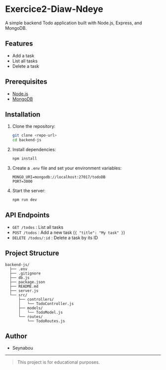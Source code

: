 # Exercice2-Diaw-Ndeye

A simple backend Todo application built with Node.js, Express, and MongoDB.

## Features

- Add a task
- List all tasks
- Delete a task

## Prerequisites

- [Node.js](https://nodejs.org/)
- [MongoDB](https://www.mongodb.com/)

## Installation

1. Clone the repository:
   ```sh
   git clone <repo-url>
   cd backend-js
   ```

2. Install dependencies:
   ```sh
   npm install
   ```

3. Create a `.env` file and set your environment variables:
   ```
   MONGO_URI=mongodb://localhost:27017/todoDB
   PORT=3000
   ```

4. Start the server:
   ```sh
   npm run dev
   ```

## API Endpoints

- `GET /todos` : List all tasks
- `POST /todos` : Add a new task (`{ "title": "My task" }`)
- `DELETE /todos/:id` : Delete a task by its ID

## Project Structure

```
backend-js/
  ├── .env
  ├── .gitignore
  ├── db.js
  ├── package.json
  ├── README.md
  ├── server.js
  └── src/
      ├── controllers/
      │   └── TodoController.js
      ├── models/
      │   └── TodoModel.js
      └── routes/
          └── TodoRoutes.js
```

## Author

- Seynabou

---

> This project is for educational purposes.